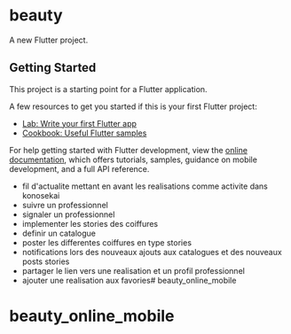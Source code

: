 # beauty

A new Flutter project.

## Getting Started

This project is a starting point for a Flutter application.

A few resources to get you started if this is your first Flutter project:

- [Lab: Write your first Flutter app](https://docs.flutter.dev/get-started/codelab)
- [Cookbook: Useful Flutter samples](https://docs.flutter.dev/cookbook)

For help getting started with Flutter development, view the
[online documentation](https://docs.flutter.dev/), which offers tutorials,
samples, guidance on mobile development, and a full API reference.


- fil d'actualite mettant en avant les realisations comme activite dans konosekai
- suivre un professionnel 
- signaler un professionnel
- implementer les stories des coiffures
- definir un catalogue 
- poster les differentes coiffures en type stories
- notifications lors des nouveaux ajouts aux catalogues et des nouveaux posts stories
- partager le lien vers une realisation et un profil professionnel
- ajouter une realisation aux favories# beauty_online_mobile
# beauty_online_mobile
